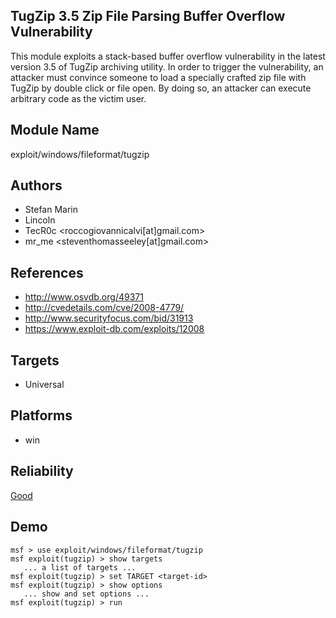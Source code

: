 ## TugZip 3.5 Zip File Parsing Buffer Overflow Vulnerability

This module exploits a stack-based buffer overflow 
vulnerability in the latest version 3.5 of TugZip archiving 
utility. In order to trigger the vulnerability, an attacker 
must convince someone to load a specially crafted zip file 
with TugZip by double click or file open. By doing so, an 
attacker can execute arbitrary code as the victim user.


## Module Name
exploit/windows/fileformat/tugzip

## Authors
* Stefan Marin
* Lincoln
* TecR0c <roccogiovannicalvi[at]gmail.com>
* mr_me <steventhomasseeley[at]gmail.com>


## References
* http://www.osvdb.org/49371
* http://cvedetails.com/cve/2008-4779/
* http://www.securityfocus.com/bid/31913
* https://www.exploit-db.com/exploits/12008



## Targets
* Universal


## Platforms
* win

## Reliability
[Good](https://github.com/rapid7/metasploit-framework/wiki/Exploit-Ranking)

## Demo

```
msf > use exploit/windows/fileformat/tugzip
msf exploit(tugzip) > show targets
   ... a list of targets ...
msf exploit(tugzip) > set TARGET <target-id>
msf exploit(tugzip) > show options
   ... show and set options ...
msf exploit(tugzip) > run
```
    
    